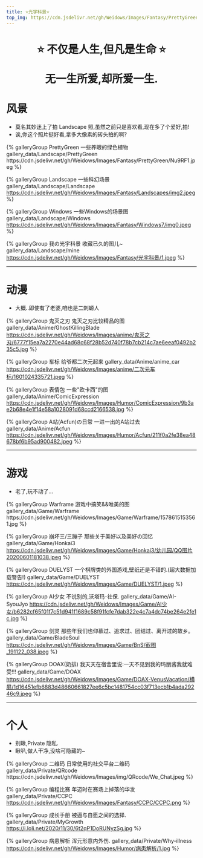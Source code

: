 ```yaml
---
title: ⭐光宇科景⭐
top_img: https://cdn.jsdelivr.net/gh/Weidows/Images/Fantasy/PrettyGreen/NuP226.jpeg
---
```


<!--
 * @Author: Weidows
 * @Date: 2020-08-27 11:23:35
 * @LastEditors: Weidows
 * @LastEditTime: 2020-12-11 19:21:30
 * @FilePath: \Weidowsd:\Game\Demo\Github\Blog-private\source\gallery_data\index.md
-->

<h1 align="center">

⭐️ 不仅是人生,但凡是生命 ⭐️

无一生所爱,却所爱一生.

</h1>

# 风景

- 莫名其妙迷上了拍 Landscape 照,虽然之前只是喜欢看,现在多了个爱好,拍!
- 诶,你这个照片挺好看,拿多大像素的砖头拍的啊?

<div class="gallery-group-main">
{% galleryGroup PrettyGreen 一些养眼的绿色植物 gallery_data/Landscape/PrettyGreen https://cdn.jsdelivr.net/gh/Weidows/Images/Fantasy/PrettyGreen/Nu9RF1.jpeg %}

{% galleryGroup Landscape 一些科幻场景 gallery_data/Landscape/Landscape https://cdn.jsdelivr.net/gh/Weidows/Images/Fantasy/Landscapes/img2.jpeg %}

{% galleryGroup Windows 一些Windows的场景图 gallery_data/Landscape/Windows https://cdn.jsdelivr.net/gh/Weidows/Images/Fantasy/Windows7/img0.jpeg %}

{% galleryGroup 我の光宇科景 收藏已久的图儿~ gallery_data/Landscape/mine https://cdn.jsdelivr.net/gh/Weidows/Images/Fantasy/光宇科景/1.jpeg %}

</div>

---

# 动漫

- 大概..即使有了老婆,咱也是二刺螈人

<div class="gallery-group-main">

{% galleryGroup 鬼灭之刃 鬼灭之刃比较精品的图 gallery_data/Anime/GhostKillingBlade https://cdn.jsdelivr.net/gh/Weidows/Images/anime/鬼灭之刃/6777f15ea7a2270e44ad68c68f28b52d740f78b7cb214c7ae6eeaf0492b235c5.jpg %}

{% galleryGroup 车标 给爷都二次元起来 gallery_data/Anime/anime_car https://cdn.jsdelivr.net/gh/Weidows/Images/anime/二次元车标/1601024335721.jpeg %}

{% galleryGroup 表情包 一些"欧卡西"的图 gallery_data/Anime/ComicExpression https://cdn.jsdelivr.net/gh/Weidows/Images/Humor/ComicExpression/9b3ae2b68e4e1f14e58a1028091d68ccd2166538.jpg %}

{% galleryGroup A站(Acfun)の日常 一进一出的A站过去 gallery_data/Anime/Acfun https://cdn.jsdelivr.net/gh/Weidows/Images/Humor/Acfun/211f0a2fe38ea48678bf6b95ad900482.jpeg %}

</div>

---

# 游戏

- 老了,玩不动了...

<div class="gallery-group-main">
{% galleryGroup Warframe 游戏中搞笑&&唯美的图 gallery_data/Game/Warframe https://cdn.jsdelivr.net/gh/Weidows/Images/Game/Warframe/1578615153561.jpg %}

{% galleryGroup 崩坏三/三蹦子 那些关于美好以及美好の回忆 gallery_data/Game/Honkai3 https://cdn.jsdelivr.net/gh/Weidows/Images/Game/Honkai3/幼儿园/QQ图片20200601181038.jpeg %}

{% galleryGroup DUELYST 一个棋牌类的外国游戏,壁纸还是不错的.(超大数据加载警告!) gallery_data/Game/DUELYST https://cdn.jsdelivr.net/gh/Weidows/Images/Game/DUELYST/1.jpeg %}

{% galleryGroup AI少女 不说别的,沃塔玛-社保. gallery_data/Game/AI-SyouJyo https://cdn.jsdelivr.net/gh/Weidows/Images/Game/AI少女/b6282cf65f01f7c51d941f1689c58f91fcfe7dab322e4c7a4dc74be264e2fe1c.jpg %}

{% galleryGroup 剑灵 那些年我们也仰慕过、追求过、团结过、离开过的故乡。 gallery_data/Game/BladeSoul https://cdn.jsdelivr.net/gh/Weidows/Images/Game/BnS/截图_191122_038.jpeg %}

{% galleryGroup DOAX(奶排) 我天天在宿舍里说:一天不见到我的玛丽酱我就难受!!! gallery_data/Game/DOAX https://cdn.jsdelivr.net/gh/Weidows/Images/Game/DOAX-VenusVacation/横屏/1d16451efb6883d48660661827ee6c5bc1481754cc03f713ecb1b4ada29246c9.jpeg %}

</div>

---

# 个人

- 别瞅,Private 隐私.
- 瞅叭,做人干净,没啥可隐藏的~

<div class="gallery-group-main">
{% galleryGroup 二维码 日常使用的社交平台二维码 gallery_data/Private/QRcode https://cdn.jsdelivr.net/gh/Weidows/Images/img/QRcode/We_Chat.jpeg %}

{% galleryGroup 编程比赛 年迈时在赛场上掉落的华发 gallery_data/Private/CCPC https://cdn.jsdelivr.net/gh/Weidows/Images/Fantasy/CCPC/CCPC.png %}

{% galleryGroup 成长手册 被逼与自愿之间的选择. gallery_data/Private/MyGrowth https://i.loli.net/2020/11/30/6t2qP1DoRUNyzSg.jpg %}

{% galleryGroup 病患解析 浑元形意内外伤. gallery_data/Private/Why-illness https://cdn.jsdelivr.net/gh/Weidows/Images/Humor/病患解析/1.jpg %}

</div>
